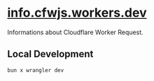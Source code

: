 # [info.cfwjs.workers.dev](https://info.cfwjs.workers.dev)

Informations about Cloudflare Worker Request.

## Local Development

`bun x wrangler dev`
